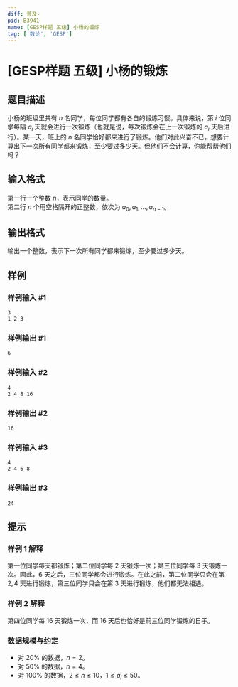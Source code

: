 ```yaml
---
diff: 普及-
pid: B3941
name: [GESP样题 五级] 小杨的锻炼
tag: ['数论', 'GESP']
---
```

# [GESP样题 五级] 小杨的锻炼
## 题目描述

小杨的班级里共有 $n$ 名同学，每位同学都有各自的锻炼习惯。具体来说，第 $i$ 位同学每隔 $a_i$ 天就会进行一次锻炼（也就是说，每次锻炼会在上一次锻炼的 $a_i$ 天后进行）。某一天，班上的 $n$ 名同学恰好都来进行了锻炼。他们对此兴奋不已，想要计算出下一次所有同学都来锻炼，至少要过多少天。但他们不会计算，你能帮帮他们吗？
## 输入格式

第一行一个整数 $n$，表示同学的数量。  
第二行 $n$ 个用空格隔开的正整数，依次为 $a_0, a_1, …, a_{n-1}$。
## 输出格式

输出一个整数，表示下一次所有同学都来锻炼，至少要过多少天。
## 样例

### 样例输入 #1
```
3
1 2 3

```
### 样例输出 #1
```
6
```
### 样例输入 #2
```
4
2 4 8 16

```
### 样例输出 #2
```
16
```
### 样例输入 #3
```
4
2 4 6 8

```
### 样例输出 #3
```
24
```
## 提示

### 样例 1 解释

第一位同学每天都锻炼；第二位同学每 $2$ 天锻炼一次；第三位同学每 $3$ 天锻炼一次。因此，$6$ 天之后，三位同学都会进行锻炼。在此之前，第二位同学只会在第 $2, 4$ 天进行锻炼，第三位同学只会在第 $3$ 天进行锻炼，他们都无法相遇。

### 样例 2 解释

第四位同学每 $16$ 天锻炼一次，而 $16$ 天后也恰好是前三位同学锻炼的日子。

### 数据规模与约定

- 对 $20\%$ 的数据，$n = 2$。
- 对 $50\%$ 的数据，$n = 4$。
- 对 $100\%$ 的数据，$2 \leq n \leq 10$，$1 \leq a_i \leq 50$。
